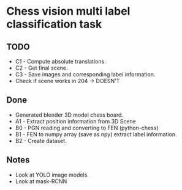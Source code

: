 # Chess vision multi label classification task

## TODO
* C1 - Compute absolute translations.
* C2 - Get final scene.
* C3 - Save images and corresponding label information.
* Check  if scene works in 204 -> DOESN'T

## Done
* Generated blender 3D model chess board.
* A1 - Extract position information from 3D Scene
* B0 - PGN reading and converting to FEN (python-chess)
* B1 - FEN to numpy array (save as npy) extract label information.
* B2 - Create dataset.

## Notes
* Look at YOLO image models.
* Look at mask-RCNN
